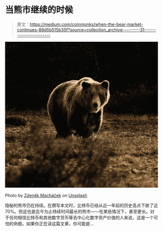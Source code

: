 # 当熊市继续的时候

> 原文：<https://medium.com/coinmonks/when-the-bear-market-continues-88d5b515b35f?source=collection_archive---------31----------------------->

![](img/746fe4566d14188c4337e90cf8459376.png)

Photo by [Zdeněk Macháček](https://unsplash.com/ja/@zmachacek?utm_source=medium&utm_medium=referral) on [Unsplash](https://unsplash.com?utm_source=medium&utm_medium=referral)

隐秘的熊市仍在持续。在撰写本文时，比特币已经从近一年前的历史高点下跌了近 70%。但这也是迄今为止持续时间最长的熊市——在某些情况下，甚至更长。对于任何相信比特币和其他数字货币等去中心化数字资产价值的人来说，这是一个可怕的命题。如果你正在读这篇文章，你可能是…